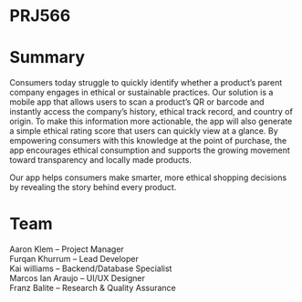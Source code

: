 # PRJ566

# Summary
Consumers today struggle to quickly identify whether a product’s parent company engages in ethical or sustainable practices. Our solution is a mobile app that allows users to scan a product’s QR or barcode and instantly access the company’s history, ethical track record, and country of origin. To make this information more actionable, the app will also generate a simple ethical rating score that users can quickly view at a glance. By empowering consumers with this knowledge at the point of purchase, the app encourages ethical consumption and supports the growing movement toward transparency and locally made products. 

Our app helps consumers make smarter, more ethical shopping decisions by revealing the story behind every product. 

# Team
Aaron Klem – Project Manager  
Furqan Khurrum – Lead Developer  
Kai williams – Backend/Database Specialist  
Marcos Ian Araujo – UI/UX Designer  
Franz Balite – Research & Quality Assurance 
